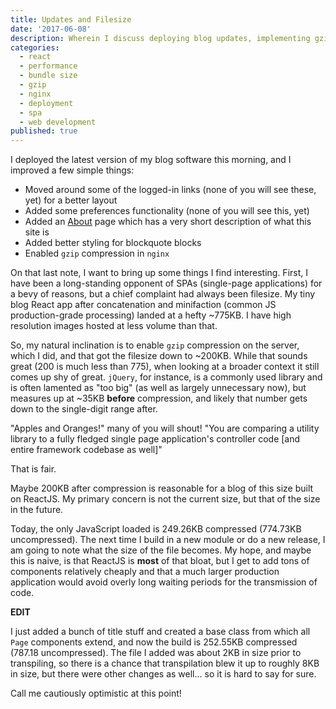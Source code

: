 ```yaml
---
title: Updates and Filesize
date: '2017-06-08'
description: Wherein I discuss deploying blog updates, implementing gzip compression, and analyze JavaScript bundle sizes in React applications, including my concerns about SPA bloat.
categories:
  - react
  - performance
  - bundle size
  - gzip
  - nginx
  - deployment
  - spa
  - web development
published: true
---
```


I deployed the latest version of my blog software this morning, and I improved a few simple things:

- Moved around some of the logged-in links (none of you will see these, yet) for a better layout
- Added some preferences functionality (none of you will see this, yet)
- Added an [About](/) page which has a very short description of what this site is
- Added better styling for blockquote blocks
- Enabled `gzip` compression in `nginx`

On that last note, I want to bring up some things I find interesting. First, I have been a long-standing opponent of
SPAs (single-page applications) for a bevy of reasons, but a chief complaint had always been filesize. My tiny blog
React app after concatenation and minifaction (common JS production-grade processing) landed at a hefty ~775KB. I have
high resolution images hosted at less volume than that.

So, my natural inclination is to enable `gzip` compression on the server, which I did, and that got the filesize down
to ~200KB. While that sounds great (200 is much less than 775), when looking at a broader context it still comes up shy
of great. `jQuery`, for instance, is a commonly used library and is often lamented as "too big" (as well as largely
unnecessary now), but measures up at ~35KB **before** compression, and likely that number gets down to the single-digit
range after.

"Apples and Oranges!" many of you will shout! "You are comparing a utility library to a fully fledged single page
application's controller code [and entire framework codebase as well]"

That is fair.

Maybe 200KB after compression is reasonable for a blog of this size built on ReactJS. My primary concern is not the
current size, but that of the size in the future.

Today, the only JavaScript loaded is 249.26KB compressed (774.73KB uncompressed). The next time I build in a new module
or do a new release, I am going to note what the size of the file becomes. My hope, and maybe this is naive, is that
ReactJS is **most** of that bloat, but I get to add tons of components relatively cheaply and that a much larger
production application would avoid overly long waiting periods for the transmission of code.

**EDIT**

I just added a bunch of title stuff and created a base class from which all `Page` components extend, and now the build
is 252.55KB compressed (787.18 uncompressed). The file I added was about 2KB in size prior to transpiling, so there is a
chance that transpilation blew it up to roughly 8KB in size, but there were other changes as well... so it is hard to
say for sure.

Call me cautiously optimistic at this point!

